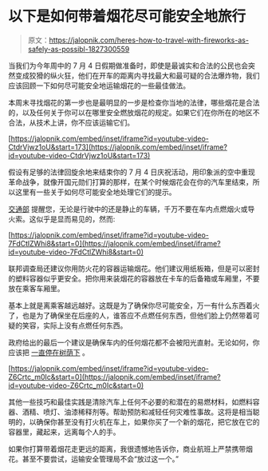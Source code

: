 # 以下是如何带着烟花尽可能安全地旅行

> 原文：<https://jalopnik.com/heres-how-to-travel-with-fireworks-as-safely-as-possibl-1827300559>

当我们为今年周中的 7 月 4 日假期做准备时，即使是最诚实和合法的公民也会突然变成狡猾的纵火狂，他们在开车的距离内寻找最大和最可疑的合法爆炸物，我们应该回顾一下如何尽可能安全地运输烟花的一些最佳做法。



本周末寻找烟花的第一步也是最明显的一步是检查你当地的法律，哪些烟花是合法的，以及任何关于你可以在哪里安全燃放烟花的规定。如果它们在你所在的地区不合法，从技术上讲，你不应该运输它们。

 [https://jalopnik.com/embed/inset/iframe?id=youtube-video-CtdrVjwz1oU&start=173](https://jalopnik.com/embed/inset/iframe?id=youtube-video-CtdrVjwz1oU&start=173) 

假设有足够的法律回旋余地来结束你的 7 月 4 日庆祝活动，用印象派的空中重现革命战争，就像开国元勋们打算的那样，在某个时候烟花会在你的汽车里结束，所以这里有一些关于如何尽可能安全地处理它们的提示。

[交通部](https://www.transportation.gov/connections/know-safety-guidelines-traveling-fireworks) 提醒您，无论是行驶中的还是静止的车辆，千万不要在车内点燃烟火或导火索。这似乎是显而易见的，然而:

 [https://jalopnik.com/embed/inset/iframe?id=youtube-video-7FdCtlZWhi8&start=0](https://jalopnik.com/embed/inset/iframe?id=youtube-video-7FdCtlZWhi8&start=0) 

联邦调查局还建议你用防火花的容器运输烟花。他们建议用纸板箱，但是可以密封的塑料容器似乎更安全。把你用来装烟花的容器放在卡车的后备箱或车厢里，不要放在乘客车厢里。

基本上就是离乘客越远越好。这既是为了确保你尽可能安全，万一有什么东西着火了，也是为了确保坐在后座的人，谁答应不点燃任何东西，但他们脸上仍然带着可疑的笑容，实际上没有点燃任何东西。

政府给出的最后一个建议是确保车内的任何烟花都不会被阳光直射。无论如何，你应该把 [一直停在树荫下](https://jalopnik.com/i-cant-believe-i-have-to-remind-you-to-always-park-in-t-1827295365) 。

 [https://jalopnik.com/embed/inset/iframe?id=youtube-video-Z6Crtc_m0Ic&start=0](https://jalopnik.com/embed/inset/iframe?id=youtube-video-Z6Crtc_m0Ic&start=0) 

其他一些技巧和最佳实践是清除汽车上任何不必要的和潜在的易燃材料，如燃料容器、酒精、喷灯、油漆稀释剂等。帮助预防和减轻任何灾难性事故。这将是相当聪明的，以确保你甚至没有打火机在车上，如果你买了一个新的烟花，把它放在它的容器里，藏起来，远离每个人的手。

如果你打算带着烟花走更远的距离，我很遗憾地告诉你，商业航班上严禁携带烟花。甚至不要尝试，运输安全管理局不会“放过这一个。”